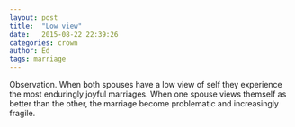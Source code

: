 ```yaml
---
layout: post
title:  "Low view"
date:   2015-08-22 22:39:26
categories: crown
author: Ed
tags: marriage
---
```

Observation. When both spouses have a low view of self they experience the most enduringly joyful marriages.  When one spouse views themself as better than the other, the marriage become problematic and increasingly fragile.
